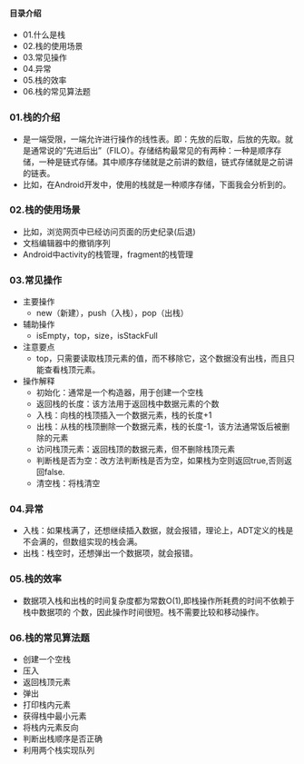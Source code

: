 #### 目录介绍
- 01.什么是栈
- 02.栈的使用场景
- 03.常见操作
- 04.异常
- 05.栈的效率
- 06.栈的常见算法题






### 01.栈的介绍
- 是一端受限，一端允许进行操作的线性表。即：先放的后取，后放的先取。就是通常说的“先进后出”（FILO）。存储结构最常见的有两种：一种是顺序存储，一种是链式存储。其中顺序存储就是之前讲的数组，链式存储就是之前讲的链表。
- 比如，在Android开发中，使用的栈就是一种顺序存储，下面我会分析到的。


### 02.栈的使用场景
- 比如，浏览网页中已经访问页面的历史纪录(后退)
- 文档编辑器中的撤销序列
- Android中activity的栈管理，fragment的栈管理


### 03.常见操作
- 主要操作
    - new（新建），push（入栈），pop（出栈）
- 辅助操作
    - isEmpty，top，size，isStackFull
- 注意要点
    - top，只需要读取栈顶元素的值，而不移除它，这个数据没有出栈，而且只能查看栈顶元素。
- 操作解释
    - 初始化：通常是一个构造器，用于创建一个空栈
    - 返回栈的长度：该方法用于返回栈中数据元素的个数
    - 入栈：向栈的栈顶插入一个数据元素，栈的长度+1
    - 出栈：从栈的栈顶删除一个数据元素，栈的长度-1，该方法通常饭后被删除的元素
    - 访问栈顶元素：返回栈顶的数据元素，但不删除栈顶元素
    - 判断栈是否为空：改方法判断栈是否为空，如果栈为空则返回true,否则返回false.
    - 清空栈：将栈清空



### 04.异常
- 入栈：如果栈满了，还想继续插入数据，就会报错，理论上，ADT定义的栈是不会满的，但数组实现的栈会满。
- 出栈：栈空时，还想弹出一个数据项，就会报错。


### 05.栈的效率
- 数据项入栈和出栈的时间复杂度都为常数O(1),即栈操作所耗费的时间不依赖于栈中数据项的 个数，因此操作时间很短。栈不需要比较和移动操作。



### 06.栈的常见算法题
- 创建一个空栈
- 压入
- 返回栈顶元素
- 弹出
- 打印栈内元素
- 获得栈中最小元素
- 将栈内元素反向
- 判断出栈顺序是否正确
- 利用两个栈实现队列



